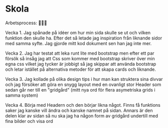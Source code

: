 # Skola
Arbetsprocess: 😤😤😤

Vecka 1.
Jag spånade på idéer om hur min sida skulle se ut och vilken funktion den skulle ha. Efter det så letade jag inspiration från liknande sidor med samma syfte. Jag gjorde mitt kod dokument sen han jag inte mer.


Vecka 2.
Jag har testat att leka runt lite med bootstrap men efter ett par försök så insåg jag att Css som kommer med bootstrap skriver över min egna css vilket jag tycker är jobbigt så jag skippar att använda bootstrap och letar istället på alternativa metoder för att skapa cards och liknande.

Vecka 3.
Jag kollade på olika design tips i hur man kan struktera sina divvar och jag försöker att göra en snygg layout med en ovanligt stor Header som sedan går ner till en "gridgård" (mitt nya ord för flera asymetriska grids i samma system) 


Vecka 4.
Börja med Headern och den börjar likna något. Finns få funktions saker jag kanske vill ändra och kanske namnet på sidan. Annars är den delen klar av sidan så nu ska jag ha någon form av gridgård undertill med fina bilder och visa ord